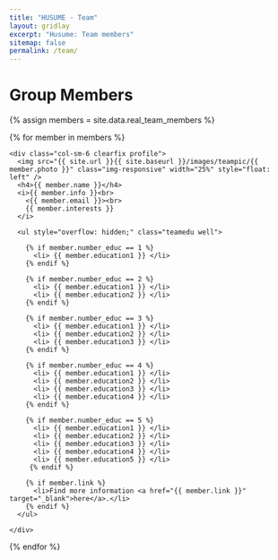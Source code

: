 ```yaml
---
title: "HUSUME - Team"
layout: gridlay
excerpt: "Husume: Team members"
sitemap: false
permalink: /team/
---
```


# Group Members

{% assign members = site.data.real_team_members %}

<div class="row" id="team_container">

  {% for member in members %}

    <div class="col-sm-6 clearfix profile">
      <img src="{{ site.url }}{{ site.baseurl }}/images/teampic/{{ member.photo }}" class="img-responsive" width="25%" style="float: left" />
      <h4>{{ member.name }}</h4>
      <i>{{ member.info }}<br>
        <{{ member.email }}><br>
        {{ member.interests }}
      </i>

      <ul style="overflow: hidden;" class="teamedu well">
   
        {% if member.number_educ == 1 %}
          <li> {{ member.education1 }} </li>
        {% endif %}
 
        {% if member.number_educ == 2 %}
          <li> {{ member.education1 }} </li>
          <li> {{ member.education2 }} </li>
        {% endif %}

        {% if member.number_educ == 3 %}
          <li> {{ member.education1 }} </li>
          <li> {{ member.education2 }} </li>
          <li> {{ member.education3 }} </li>
        {% endif %}

        {% if member.number_educ == 4 %}
          <li> {{ member.education1 }} </li>
          <li> {{ member.education2 }} </li>
          <li> {{ member.education3 }} </li>
          <li> {{ member.education4 }} </li>
        {% endif %}

        {% if member.number_educ == 5 %}
          <li> {{ member.education1 }} </li>
          <li> {{ member.education2 }} </li>
          <li> {{ member.education3 }} </li>
          <li> {{ member.education4 }} </li>
          <li> {{ member.education5 }} </li>
         {% endif %}

        {% if member.link %}
          <li>Find more information <a href="{{ member.link }}" target="_blank">here</a>.</li>
        {% endif %}
      </ul>
  
    </div>

  {% endfor %}

</div>
